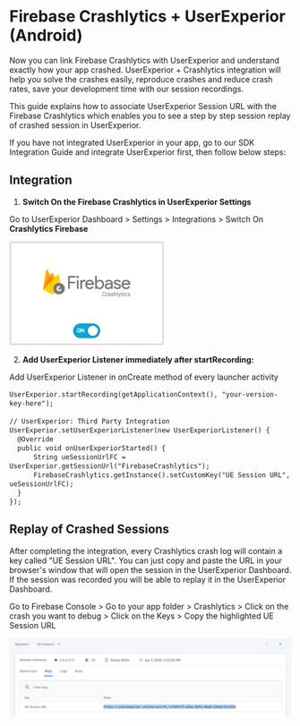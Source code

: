 # Firebase Crashlytics + UserExperior (Android)

Now you can link Firebase Crashlytics with UserExperior and understand exactly how your app crashed. UserExperior + Crashlytics integration will help you solve the crashes easily, reproduce crashes and reduce crash rates, save your development time with our session recordings.

This guide explains how to associate UserExperior Session URL with the Firebase Crashlytics which enables you to see a step by step session replay of crashed session in UserExperior.

If you have not integrated UserExperior in your app, go to our SDK Integration Guide and integrate UserExperior first, then follow below steps:

## Integration

1. **Switch On the Firebase Crashlytics in UserExperior Settings**

  Go to UserExperior Dashboard > Settings > Integrations > Switch On **Crashlytics Firebase**
  
  ![Firebase Crashlytics Switch](_media/firebase-crashlytics-android/firebase-crashlytics-switch.png)

2. **Add UserExperior Listener immediately after startRecording:**

  Add UserExperior Listener in onCreate method of every launcher activity

  ```
  UserExperior.startRecording(getApplicationContext(), "your-version-key-here");
  
  // UserExperior: Third Party Integration
  UserExperior.setUserExperiorListener(new UserExperiorListener() {
    @Override
    public void onUserExperiorStarted() {
        String ueSessionUrlFC = UserExperior.getSessionUrl("FirebaseCrashlytics");
        FirebaseCrashlytics.getInstance().setCustomKey("UE Session URL", ueSessionUrlFC);
    }
  });
  ```
  
## Replay of Crashed Sessions
 
After completing the integration, every Crashlytics crash log will contain a key called "UE Session URL". You can just copy and paste the URL in your browser's window that will open the session in the UserExperior Dashboard. If the session was recorded you will be able to replay it in the UserExperior Dashboard.

Go to Firebase Console > Go to your app folder > Crashlytics > Click on the crash you want to debug > Click on the Keys > Copy the highlighted UE Session URL

![Firebase Crashlytics Switch](_media/firebase-crashlytics-android/firebase-crashlytics-ue-session-url.png)
